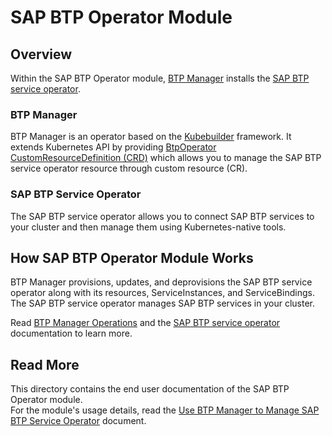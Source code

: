 # SAP BTP Operator Module

## Overview

Within the SAP BTP Operator module, [BTP Manager](https://github.com/kyma-project/btp-manager) installs the [SAP BTP service operator](https://github.com/SAP/sap-btp-service-operator/blob/main/README.md).

### BTP Manager

BTP Manager is an operator based on the [Kubebuilder](https://github.com/kubernetes-sigs/kubebuilder) framework. It extends Kubernetes API by providing [BtpOperator CustomResourceDefinition (CRD)](https://github.com/kyma-project/btp-manager/blob/main/config/crd/bases/operator.kyma-project.io_btpoperators.yaml) which allows you to manage the SAP BTP service operator resource through custom resource (CR). 

### SAP BTP Service Operator

The SAP BTP service operator allows you to connect SAP BTP services to your cluster and then manage them using Kubernetes-native tools.

## How SAP BTP Operator Module Works

BTP Manager provisions, updates, and deprovisions the SAP BTP service operator along with its resources, ServiceInstances, and ServiceBindings. The SAP BTP service operator manages SAP BTP services in your cluster.

Read [BTP Manager Operations](../contributor/02-10-operations.md) and the [SAP BTP service operator](https://github.com/SAP/sap-btp-service-operator) documentation to learn more.

## Read More

This directory contains the end user documentation of the SAP BTP Operator module.  
For the module's usage details, read the [Use BTP Manager to Manage SAP BTP Service Operator](02-10-usage.md) document.
